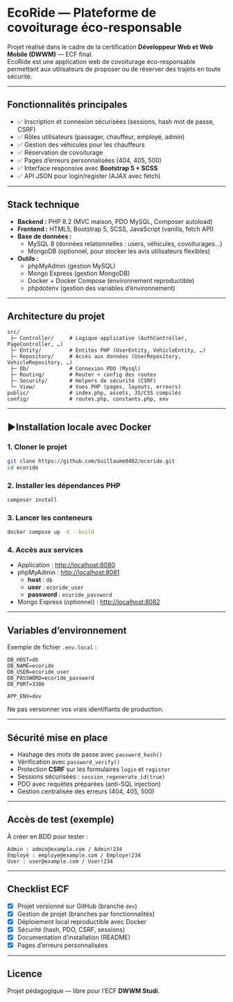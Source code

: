 # EcoRide — Plateforme de covoiturage éco-responsable

Projet réalisé dans le cadre de la certification **Développeur Web et Web Mobile (DWWM)** — ECF final.  
EcoRide est une application web de covoiturage éco-responsable permettant aux utilisateurs de proposer ou de réserver des trajets en toute sécurité.

---

## Fonctionnalités principales

- ✅ Inscription et connexion sécurisées (sessions, hash mot de passe, CSRF)  
- ✅ Rôles utilisateurs (passager, chauffeur, employé, admin)  
- ✅ Gestion des véhicules pour les chauffeurs  
- ✅ Réservation de covoiturage  
- ✅ Pages d’erreurs personnalisées (404, 405, 500)  
- ✅ Interface responsive avec **Bootstrap 5 + SCSS**  
- ✅ API JSON pour login/register (AJAX avec fetch)  

---

## Stack technique

- **Backend :** PHP 8.2 (MVC maison, PDO MySQL, Composer autoload)  
- **Frontend :** HTML5, Bootstrap 5, SCSS, JavaScript (vanilla, fetch API)  
- **Base de données :**
  - MySQL 8 (données relationnelles : users, véhicules, covoiturages…)  
  - MongoDB (optionnel, pour stocker les avis utilisateurs flexibles)  
- **Outils :**
  - phpMyAdmin (gestion MySQL)  
  - Mongo Express (gestion MongoDB)  
  - Docker + Docker Compose (environnement reproductible)  
  - phpdotenv (gestion des variables d’environnement)  

---

## Architecture du projet

```
src/
 ├─ Controller/     # Logique applicative (AuthController, PageController, …)
 ├─ Entity/         # Entités PHP (UserEntity, VehicleEntity, …)
 ├─ Repository/     # Accès aux données (UserRepository, VehicleRepository, …)
 ├─ Db/             # Connexion PDO (Mysql)
 ├─ Routing/        # Router + config des routes
 ├─ Security/       # Helpers de sécurité (CSRF)
 └─ View/           # Vues PHP (pages, layouts, erreurs)
public/             # index.php, assets, JS/CSS compilés
config/             # routes.php, constants.php, env
```

---

## ▶Installation locale avec Docker

### 1. Cloner le projet
```bash
git clone https://github.com/Guillaume0402/ecoride.git
cd ecoride
```

### 2. Installer les dépendances PHP
```bash
composer install
```

### 3. Lancer les conteneurs
```bash
docker compose up -d --build
```

### 4. Accès aux services
- Application : [http://localhost:8080](http://localhost:8080)  
- phpMyAdmin : [http://localhost:8081](http://localhost:8081)  
  - **host** : `db`  
  - **user** : `ecoride_user`  
  - **password** : `ecoride_password`  
- Mongo Express (optionnel) : [http://localhost:8082](http://localhost:8082)  

---

## Variables d’environnement

Exemple de fichier `.env.local` :

```
DB_HOST=db
DB_NAME=ecoride
DB_USER=ecoride_user
DB_PASSWORD=ecoride_password
DB_PORT=3306

APP_ENV=dev
```

Ne pas versionner vos vrais identifiants de production.  

---

## Sécurité mise en place

- Hashage des mots de passe avec `password_hash()`  
- Vérification avec `password_verify()`  
- Protection **CSRF** sur les formulaires `login` et `register`  
- Sessions sécurisées : `session_regenerate_id(true)`  
- PDO avec requêtes préparées (anti-SQL injection)  
- Gestion centralisée des erreurs (404, 405, 500)  

---

## Accès de test (exemple)

À créer en BDD pour tester :  
```
Admin : admin@example.com / Admin!234
Employé : employe@example.com / Employe!234
User : user@example.com / User!234
```

---

## Checklist ECF

- [x] Projet versionné sur GitHub (branche `dev`)  
- [x] Gestion de projet (branches par fonctionnalités)  
- [x] Déploiement local reproductible avec Docker  
- [x] Sécurité (hash, PDO, CSRF, sessions)  
- [x] Documentation d’installation (README)  
- [x] Pages d’erreurs personnalisées  

---

## Licence
Projet pédagogique — libre pour l’ECF **DWWM Studi**.